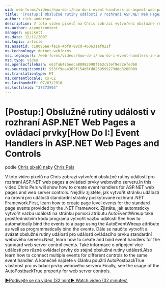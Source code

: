 ```yaml
---
uid: web-forms/videos/how-do-i/how-do-i-event-handlers-in-aspnet-web-pages-and-controls
title: '[Postup:] Obslužné rutiny události v rozhraní ASP.NET Web Pages a ovládací prvky | Dokumentace Microsoftu'
author: rick-anderson
description: V toto video pixelů na Chris zobrazí vytvoření obslužné rutiny událostí pro rozhraní ASP.NET web pages a ovládací prvky webového serveru. Nejdřív zjistěte, jak vytvořit f událostí na úrovni stránky...
ms.author: aspnetcontent
manager: wpickett
ms.date: 12/17/2007
ms.topic: article
ms.assetid: c18095ae-fe16-4bf9-98cd-460631af021f
ms.technology: dotnet-webforms
msc.legacyurl: /web-forms/videos/how-do-i/how-do-i-event-handlers-in-aspnet-web-pages-and-controls
msc.type: video
ms.openlocfilehash: e63fab47beeca80982090f163c53ef9e52efed60
ms.sourcegitcommit: 953ff9ea4369f154d6fd0239599279ddd3280009
ms.translationtype: MT
ms.contentlocale: cs-CZ
ms.lasthandoff: 07/03/2018
ms.locfileid: "37373903"
---
```

<a name="how-do-i-event-handlers-in-aspnet-web-pages-and-controls"></a><span data-ttu-id="1ebc7-104">[Postup:] Obslužné rutiny události v rozhraní ASP.NET Web Pages a ovládací prvky</span><span class="sxs-lookup"><span data-stu-id="1ebc7-104">[How Do I:] Event Handlers in ASP.NET Web Pages and Controls</span></span>
====================
<span data-ttu-id="1ebc7-105">podle [Chris pixelů na](https://twitter.com/chrispels)</span><span class="sxs-lookup"><span data-stu-id="1ebc7-105">by [Chris Pels](https://twitter.com/chrispels)</span></span>

<span data-ttu-id="1ebc7-106">V toto video pixelů na Chris zobrazí vytvoření obslužné rutiny událostí pro rozhraní ASP.NET web pages a ovládací prvky webového serveru.</span><span class="sxs-lookup"><span data-stu-id="1ebc7-106">In this video Chris Pels will show how to create event handlers for ASP.NET web pages and web server controls.</span></span> <span data-ttu-id="1ebc7-107">Nejdřív zjistěte, jak vytvořit stránku událostí na úrovni pro událostí standardní stránky poskytované rozhraní .NET Framework.</span><span class="sxs-lookup"><span data-stu-id="1ebc7-107">First, learn how to create page level events for the standard page events provided by the .NET Framework.</span></span> <span data-ttu-id="1ebc7-108">Zjistěte, jak automaticky vytvořit vazbu události na stránku pomocí atributu AutoEventWireup také prostřednictvím kódu programu vytvořit vazbu události.</span><span class="sxs-lookup"><span data-stu-id="1ebc7-108">See how to automatically bind the events to a page using the AutoEventWireup attribute as well as programmatically bind the events.</span></span> <span data-ttu-id="1ebc7-109">Dále se naučíte vytvořit a svázat obslužné rutiny událostí pro události ovládacího prvku standardní webového serveru.</span><span class="sxs-lookup"><span data-stu-id="1ebc7-109">Next, learn how to create and bind event handlers for the standard web server control events.</span></span> <span data-ttu-id="1ebc7-110">Také informace o připojení více událostí pro různé ovládací prvky do stejné obslužné rutiny události.</span><span class="sxs-lookup"><span data-stu-id="1ebc7-110">Also learn how to connect multiple events for different controls to the same event handler.</span></span> <span data-ttu-id="1ebc7-111">A konečně najdete v článku použití AutoPostbackTrue vlastnost pro ovládací prvky webového serveru.</span><span class="sxs-lookup"><span data-stu-id="1ebc7-111">Finally, see the usage of the AutoPostbackTrue property for web server controls.</span></span>

[<span data-ttu-id="1ebc7-112">&#9654;Podívejte se na video (32 min)</span><span class="sxs-lookup"><span data-stu-id="1ebc7-112">&#9654; Watch video (32 minutes)</span></span>](https://channel9.msdn.com/Blogs/ASP-NET-Site-Videos/how-do-i-event-handlers-in-aspnet-web-pages-and-controls)
